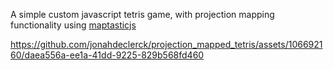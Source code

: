 A simple custom javascript tetris game, with projection mapping functionality using [maptasticjs](https://github.com/glowbox/maptasticjs)

https://github.com/jonahdeclerck/projection_mapped_tetris/assets/106692160/daea556a-ee1a-41dd-9225-829b568fd460
